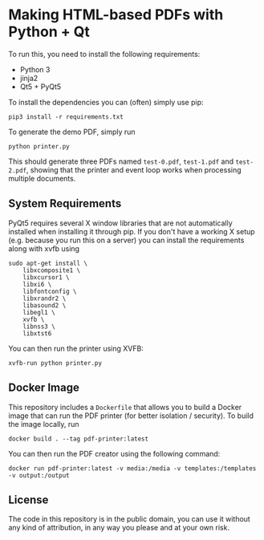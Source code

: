 # Making HTML-based PDFs with Python + Qt

To run this, you need to install the following requirements:

* Python 3
* jinja2
* Qt5 + PyQt5

To install the dependencies you can (often) simply use pip:

    pip3 install -r requirements.txt

To generate the demo PDF, simply run

    python printer.py

This should generate three PDFs named `test-0.pdf`, `test-1.pdf` and `test-2.pdf`, showing that
the printer and event loop works when processing multiple documents.

## System Requirements

PyQt5 requires several X window libraries that are not automatically installed
when installing it through pip. If you don't have a working X setup (e.g. because you run this on a server) you can install the requirements along with xvfb using

    sudo apt-get install \
        libxcomposite1 \
        libxcursor1 \
        libxi6 \
        libfontconfig \
        libxrandr2 \
        libasound2 \
        libegl1 \
        xvfb \
        libnss3 \
        libxtst6

You can then run the printer using XVFB:

    xvfb-run python printer.py

## Docker Image

This repository includes a `Dockerfile` that allows you to build a Docker image
that can run the PDF printer (for better isolation / security). To build the
image locally, run

    docker build . --tag pdf-printer:latest

You can then run the PDF creator using the following command:

    docker run pdf-printer:latest -v media:/media -v templates:/templates -v output:/output

## License

The code in this repository is in the public domain, you can use it without any kind of attribution,
in any way you please and at your own risk.
